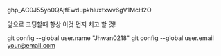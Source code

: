 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


앞으로 코딩할때 항상 이것 먼저 치고 할 것!

git config --global user.name "Jhwan0218"
git config --global user.email your@email.com